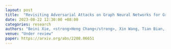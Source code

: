 ```yaml
---
layout: post
title:  "Revisiting Adversarial Attacks on Graph Neural Networks for Graph Classification"
date: 2023-08-22 12:30:00 +08:00
categories: research
authors: "Beini Xie, <strong>Heng Chang</strong>, Xin Wang, Tian Bian, Shiji Zhou, Daixin Wang, Zhiqiang Zhang, Wenwu Zhu"
venue: "Under review"
paper: https://arxiv.org/abs/2208.06651
---
```


